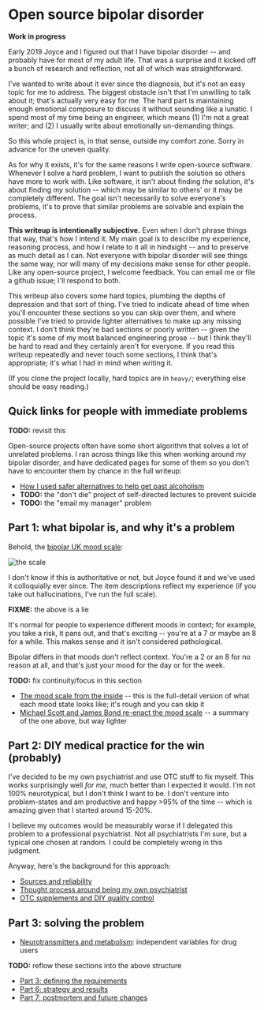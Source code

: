 # Open source bipolar disorder
**Work in progress**

Early 2019 Joyce and I figured out that I have bipolar disorder -- and probably have for most of my adult life. That was a surprise and it kicked off a bunch of research and reflection, not all of which was straightforward.

I've wanted to write about it ever since the diagnosis, but it's not an easy topic for me to address. The biggest obstacle isn't that I'm unwilling to talk about it; that's actually very easy for me. The hard part is maintaining enough emotional composure to discuss it without sounding like a lunatic. I spend most of my time being an engineer, which means (1) I'm not a great writer; and (2) I usually write about emotionally un-demanding things.

So this whole project is, in that sense, outside my comfort zone. Sorry in advance for the uneven quality.

As for why it exists, it's for the same reasons I write open-source software. Whenever I solve a hard problem, I want to publish the solution so others have more to work with. Like software, it isn't about finding _the_ solution, it's about finding _my_ solution -- which may be similar to others' or it may be completely different. The goal isn't necessarily to solve everyone's problems, it's to prove that similar problems are solvable and explain the process.

**This writeup is intentionally subjective.** Even when I don't phrase things that way, that's how I intend it. My main goal is to describe my experience, reasoning process, and how I relate to it all in hindsight -- and to preserve as much detail as I can. Not everyone with bipolar disorder will see things the same way, nor will many of my decisions make sense for other people. Like any open-source project, I welcome feedback. You can email me or file a github issue; I'll respond to both.

This writeup also covers some hard topics, plumbing the depths of depression and that sort of thing. I've tried to indicate ahead of time when you'll encounter these sections so you can skip over them, and where possible I've tried to provide lighter alternatives to make up any missing context. I don't think they're bad sections or poorly written -- given the topic it's some of my most balanced engineering prose -- but I think they'll be hard to read and they certainly aren't for everyone. If you read this writeup repeatedly and never touch some sections, I think that's appropriate; it's what I had in mind when writing it.

(If you clone the project locally, hard topics are in `heavy/`; everything else should be easy reading.)


## Quick links for people with immediate problems
**TODO:** revisit this

Open-source projects often have some short algorithm that solves a lot of unrelated problems. I ran across things like this when working around my bipolar disorder, and have dedicated pages for some of them so you don't have to encounter them by chance in the full writeup:

+ [How I used safer alternatives to help get past alcoholism](alcohol-substitution.md)
+ **TODO:** the "don't die" project of self-directed lectures to prevent suicide
+ **TODO:** the "email my manager" problem


## Part 1: what bipolar is, and why it's a problem
Behold, the [bipolar UK mood scale](https://www.bipolaruk.org/FAQs/mood-scale):

![the scale](https://www.bipolaruk.org/GetImage.aspx?IDMF=9e569223-c9dc-495b-b615-bb10837b15a8&w=453&h=640&src=mc)

I don't know if this is authoritative or not, but Joyce found it and we've used it colloquially ever since. The item descriptions reflect my experience (if you take out hallucinations, I've run the full scale).

**FIXME:** the above is a lie

It's normal for people to experience different moods in context; for example, you take a risk, it pans out, and that's exciting -- you're at a 7 or maybe an 8 for a while. This makes sense and it isn't considered pathological.

Bipolar differs in that moods don't reflect context. You're a 2 or an 8 for no reason at all, and that's just your mood for the day or for the week.

**TODO:** fix continuity/focus in this section

+ [The mood scale from the inside](heavy/inside.md) -- this is the full-detail version of what each mood state looks like; it's rough and you can skip it
+ [Michael Scott and James Bond re-enact the mood scale](bond-scott.md) -- a summary of the one above, but way lighter


## Part 2: DIY medical practice for the win (probably)
I've decided to be my own psychiatrist and use OTC stuff to fix myself. This works surprisingly well _for me,_ much better than I expected it would. I'm not 100% neurotypical, but I don't think I want to be. I don't venture into problem-states and am productive and happy >95% of the time -- which is amazing given that I started around 15-20%.

I believe my outcomes would be measurably worse if I delegated this problem to a professional psychiatrist. Not all psychiatrists I'm sure, but a typical one chosen at random. I could be completely wrong in this judgment.

Anyway, here's the background for this approach:

+ [Sources and reliability](sources.md)
+ [Thought process around being my own psychiatrist](diy-medicine.md)
+ [OTC supplements and DIY quality control](supplements.md)


## Part 3: solving the problem
+ [Neurotransmitters and metabolism](neurotransmitters.md): independent variables for drug users

**TODO:** reflow these sections into the above structure

+ [Part 3: defining the requirements](requirements.md)
+ [Part 6: strategy and results](strategy.md)
+ [Part 7: postmortem and future changes](postmortem.md)
